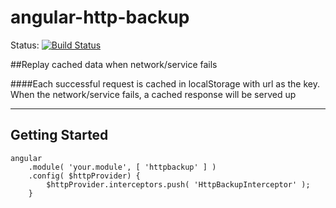 # angular-http-backup

Status:
[![Build Status](https://travis-ci.org/zouhenry/angular-http-backup.svg?branch=master)](https://travis-ci.org/zouhenry/angular-http-backup)

##Replay cached data when network/service fails

####Each successful request is cached in localStorage with url as the key. When the network/service fails, a cached response will be served up

----------------------
Getting Started
----------------------

```
angular
    .module( 'your.module', [ 'httpbackup' ] )
    .config( $httpProvider) {
        $httpProvider.interceptors.push( 'HttpBackupInterceptor' );
    }
```  
